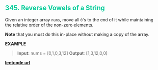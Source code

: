 <h2 style="color:#0C9;">345. Reverse Vowels of a String</h2>

Given an integer array `nums`, move all `0`'s to the end of it while maintaining the relative order of the non-zero elements.

**Note** that you must do this in-place without making a copy of the array.

**EXAMPLE**
>**Input**: nums = [0,1,0,3,12]
**Output**: [1,3,12,0,0]

**[leetcode url](https://leetcode.com/problems/move-zeroes/description/)**
